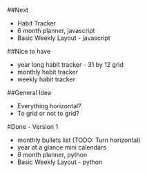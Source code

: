 ##Next
- Habit Tracker
- 6 month planner, javascript
- Basic Weekly Layout - javascript

##Nice to have
- year long habit tracker - 31 by 12 grid
- monthly habit tracker
- weekly habit tracker

##General Idea
- Everything horizontal?
- To grid or not to grid?

#Done  - Version 1
- monthly bullets list (TODO: Turn horizontal)
- year at a glance mini calendars
- 6 month planner, python
- Basic Weekly Layout - python
